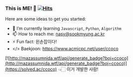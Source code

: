 ### This is ME! 👋 [![Hits](https://hits.seeyoufarm.com/api/count/incr/badge.svg?url=https%3A%2F%2Fgithub.com%2Fmori8&count_bg=%2379C83D&title_bg=%23555555&icon=&icon_color=%23E7E7E7&title=hits&edge_flat=false)](https://hits.seeyoufarm.com)

Here are some ideas to get you started:

- 🌱 I’m currently learning `Javascript`, `Python`, `Algorithm`
- 📫 How to reach me: nasy@sookmyung.ac.kr
- ⚡ Fun fact: 왼손잡이다!
- </> Baekjoon: https://www.acmicpc.net/user/ccoco

[![http://mazassumnida.wtf/api/generate_badge?boj=ccoco](http://mazassumnida.wtf/api/generate_badge?boj=ccoco)](https://solved.ac/ccoco)
👈🏻 이거 개발한 사람!


